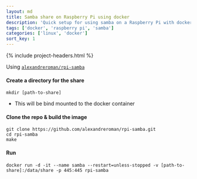 ```yaml
---
layout: md
title: Samba share on Raspberry Pi using docker
description: 'Quick setup for using samba on a Raspberry Pi with docker'
tags: ['docker', 'raspberry pi', 'samba']
categories: ['linux', 'docker']
sort_key: 1
---
```


{% include project-headers.html %}

Using [`alexandreroman/rpi-samba`](https://github.com/alexandreroman/rpi-samba)

#### Create a directory for the share
```
mkdir [path-to-share]
```
- This will be bind mounted to the docker container

#### Clone the repo & build the image
```
git clone https://github.com/alexandreroman/rpi-samba.git
cd rpi-samba
make
```

#### Run
```
docker run -d -it --name samba --restart=unless-stopped -v [path-to-share]:/data/share -p 445:445 rpi-samba
```
